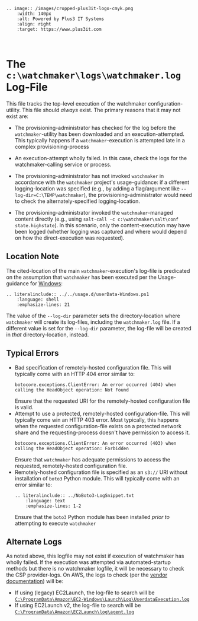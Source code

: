 ```{eval-rst}
.. image:: /images/cropped-plus3it-logo-cmyk.png
    :width: 140px
    :alt: Powered by Plus3 IT Systems
    :align: right
    :target: https://www.plus3it.com
```
<br>

# The `c:\watchmaker\logs\watchmaker.log` Log-File

This file tracks the top-level execution of the watchmaker configuration-utility. This file should _always_ exist. The primary reasons that it may not exist are:

- The provisioning-administrator has checked for the log before the ``watchmaker``-utility has been downloaded and an execution-attempted. This typically happens if a ``watchmaker``-execution is attempted late in a complex provisioning-process

- An execution-attempt wholly failed. In this case, check the logs for the watchmaker-calling service or process.

- The provisioning-administrator has not invoked ``watchmaker`` in accordance with the ``watchmaker`` project's usage-guidance: if a different logging-location was specified (e.g., by adding a flag/argument like ``--log-dir=C:\TEMP\watchmaker``), the provisioning-administrator would need to check the alternately-specified logging-location.

- The provisioning-administrator invoked the ``watchmaker``-managed content directly (e.g., using ``salt-call -c c:\watchmaker\salt\conf state.highstate``). In this scenario, only the content-execution may have been logged (whether logging was captured and where would depend on how the direct-execution was requested).

## Location Note

The cited-location of the main ``watchmaker``-execution's log-file is predicated on the assumption that ``watchmaker`` has been executed per the Usage-guidance for [Windows](../../usage.md#windows):

```{eval-rst}
.. literalinclude:: ../../usage.d/userData-Windows.ps1
    :language: shell
    :emphasize-lines: 21
```

The value of the ``--log-dir`` parameter sets the directory-location where ``watchmaker`` will create its log-files, including the ``watchmaker.log`` file. If a different value is set for the ``--log-dir`` parameter, the log-file will be created in _that_ directory-location, instead.


## Typical Errors

* Bad specification of remotely-hosted configuration file. This will typically come with an HTTP 404 error similar to:
    ~~~
    botocore.exceptions.ClientError: An error occurred (404) when calling the HeadObject operation: Not Found
    ~~~
    Ensure that the requested URI for the remotely-hosted configuration file is valid.
* Attempt to use a protected, remotely-hosted configuration-file. This will typically come win an HTTP 403 error. Most typically, this happens when the requested configuration-file exists on a protected network share and the requesting-process doesn't have permission to access it.
    ~~~
    botocore.exceptions.ClientError: An error occurred (403) when calling the HeadObject operation: Forbidden
    ~~~
    Ensure that `watchmaker` has adequate permissions to access the requested, remotely-hosted configuration file.
* Remotely-hosted configuration file is specified as an `s3://` URI without installation of `boto3` Python module. This will typically come with an error similar to:
    ```{eval-rst}
    .. literalinclude:: ../NoBoto3-LogSnippet.txt
        :language: text
        :emphasize-lines: 1-2
    ```
    Ensure that the `boto3` Python module has been installed _prior to_ attempting to execute `watchmaker`

## Alternate Logs

As noted above, this logfile may not exist if execution of watchmaker has wholly failed. If the execution was attempted via automated-startup methods but there is no watchmaker logfile, it will be necessary to check the CSP provider-logs. On AWS, the logs to check (per the [vendor documentation](https://docs.aws.amazon.com/AWSEC2/latest/UserGuide/user-data.html#ec2-windows-user-data)) will be:

* If using (legacy) EC2Launch, the log-file to search will be [``C:\ProgramData\Amazon\EC2-Windows\Launch\Log\UserdataExecution.log``](c_amazon_EC2Launch_Log_UserdataExecution.log.md)
* If using EC2Launch v2, the log-file to search will be [``C:\ProgramData\Amazon\EC2Launch\log\agent.log``](c_amazon_EC2Launch_v2_Log_UserdataExecution.log.md)
